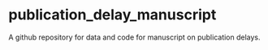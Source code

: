 # publication_delay_manuscript
A github repository for data and code for manuscript on publication delays.
